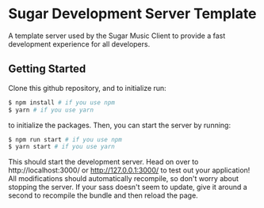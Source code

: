 # Sugar Development Server Template

A template server used by the Sugar Music Client to provide a fast development experience for all developers.

## Getting Started

Clone this github repository, and to initialize run:

```sh
$ npm install # if you use npm
$ yarn # if you use yarn
```

to initialize the packages. Then, you can start the server by running:

```sh
$ npm run start # if you use npm
$ yarn start # if you use yarn
```

This should start the development server. Head on over to http://localhost:3000/ or http://127.0.0.1:3000/ to test out your application! All modifications should automatically recompile, so don't worry about stopping the server. If your sass doesn't seem to update, give it around a second to recompile the bundle and then reload the page.
